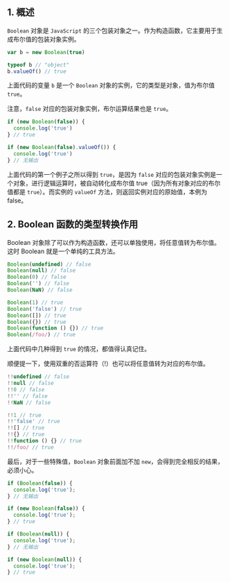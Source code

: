 ## 1. 概述

`Boolean` 对象是 `JavaScript` 的三个包装对象之一。作为构造函数，它主要用于生成布尔值的包装对象实例。

```js
var b = new Boolean(true)

typeof b // "object"
b.valueOf() // true
```

上面代码的变量 `b` 是一个 `Boolean` 对象的实例，它的类型是对象，值为布尔值 `true`。

注意，`false` 对应的包装对象实例，布尔运算结果也是 `true`。

```js
if (new Boolean(false)) {
  console.log('true')
} // true

if (new Boolean(false).valueOf()) {
  console.log('true')
} // 无输出
```

上面代码的第一个例子之所以得到 `true`，是因为 `false` 对应的包装对象实例是一个对象，进行逻辑运算时，被自动转化成布尔值 true（因为所有对象对应的布尔值都是 `true`）。而实例的 `valueOf` 方法，则返回实例对应的原始值，本例为 false。

## 2. Boolean 函数的类型转换作用

Boolean 对象除了可以作为构造函数，还可以单独使用，将任意值转为布尔值。这时 Boolean 就是一个单纯的工具方法。

```js
Boolean(undefined) // false
Boolean(null) // false
Boolean(0) // false
Boolean('') // false
Boolean(NaN) // false

Boolean(1) // true
Boolean('false') // true
Boolean([]) // true
Boolean({}) // true
Boolean(function () {}) // true
Boolean(/foo/) // true
```

上面代码中几种得到 `true` 的情况，都值得认真记住。

顺便提一下，使用双重的否运算符（!）也可以将任意值转为对应的布尔值。

```js
!!undefined // false
!!null // false
!!0 // false
!!'' // false
!!NaN // false

!!1 // true
!!'false' // true
!![] // true
!!{} // true
!!function () {} // true
!!/foo/ // true
```

最后，对于一些特殊值，`Boolean` 对象前面加不加 `new`，会得到完全相反的结果，必须小心。
```js
if (Boolean(false)) {
  console.log('true');
} // 无输出

if (new Boolean(false)) {
  console.log('true');
} // true

if (Boolean(null)) {
  console.log('true');
} // 无输出

if (new Boolean(null)) {
  console.log('true');
} // true
```